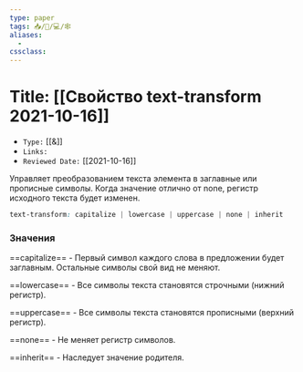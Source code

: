 ```yaml
---
type: paper
tags: 📥️/📜️/💻/🕸
aliases:
  - 
cssclass: 
---
```




# Title: **[[Свойство text-transform 2021-10-16]]**
- `Type:` [[&]]
- `Links:`
- `Reviewed Date:` [[2021-10-16]]


Управляет преобразованием текста элемента в заглавные или прописные символы. Когда значение отлично от none, регистр исходного текста будет изменен.

```css
text-transform: capitalize | lowercase | uppercase | none | inherit
```

### Значения

==capitalize== - Первый символ каждого слова в предложении будет заглавным. Остальные символы свой вид не меняют.

==lowercase== - Все символы текста становятся строчными (нижний регистр).

==uppercase== - Все символы текста становятся прописными (верхний регистр).

==none== - Не меняет регистр символов.

==inherit== - Наследует значение родителя.